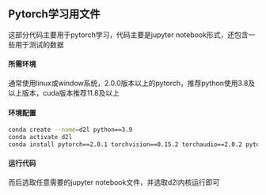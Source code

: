 ## Pytorch学习用文件
这部分代码主要用于pytorch学习，代码主要是jupyter notebook形式，还包含一些用于测试的数据
#### 所需环境
通常使用linux或window系统，2.0.0版本以上的pytorch，推荐python使用3.8及以上版本，cuda版本推荐11.8及以上
#### 环境配置

```bash
conda create --name=d2l python==3.9
conda activate d2l
conda install pytorch==2.0.1 torchvision==0.15.2 torchaudio==2.0.2 pytorch-cuda=11.8 -c pytorch -c nvidia
```

#### 运行代码
而后选取任意需要的jupyter notebook文件，并选取d2l内核运行即可
